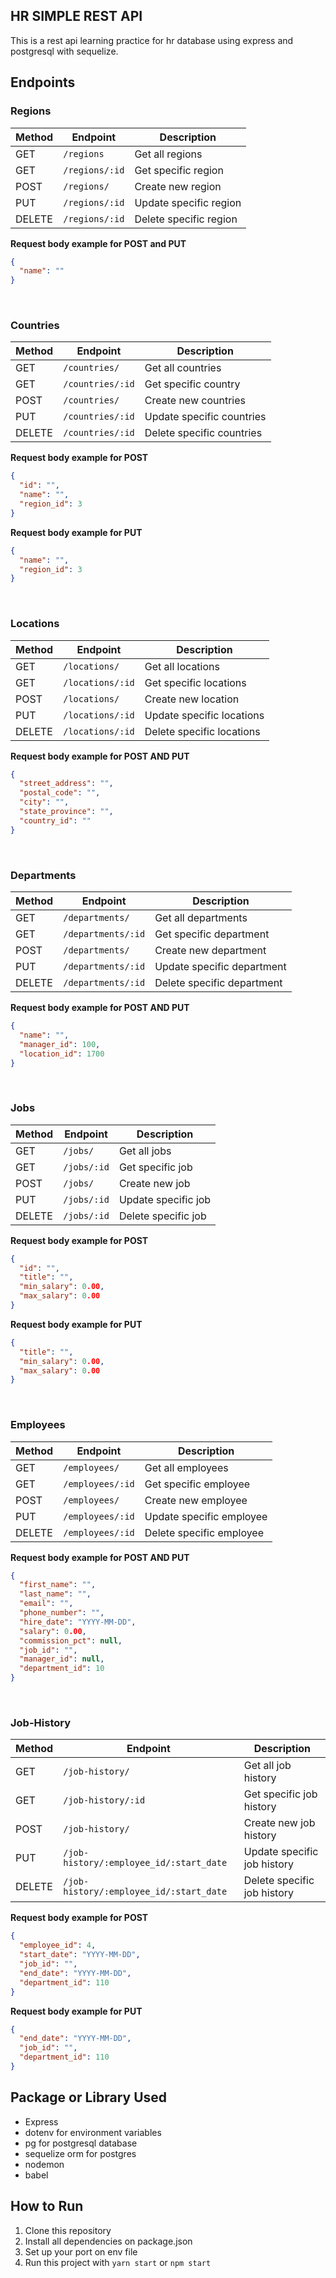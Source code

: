## HR SIMPLE REST API
This is a rest api learning practice for hr database using express and postgresql with sequelize.

## Endpoints

### Regions

| Method | Endpoint         | Description             |
| ------ | ---------------- | ----------------------- |
| GET    | `/regions`       | Get all regions         |
| GET    | `/regions/:id`   | Get specific region     |
| POST   | `/regions/`      | Create new region       |
| PUT    | `/regions/:id`   | Update specific region  |
| DELETE | `/regions/:id`   | Delete specific region  |

**Request body example for POST and PUT**
```json
{
  "name": ""
}
```
<br>

### Countries

| Method | Endpoint           | Description               |
| ------ | -------------------| --------------------------|
| GET    | `/countries/`      | Get all countries         |
| GET    | `/countries/:id`   | Get specific country      |
| POST   | `/countries/`      | Create new countries      |
| PUT    | `/countries/:id`   | Update specific countries |
| DELETE | `/countries/:id`   | Delete specific countries |

**Request body example for POST**
```json
{
  "id": "",
  "name": "",
  "region_id": 3
}
```

**Request body example for PUT**
```json
{
  "name": "",
  "region_id": 3
}
```
<br>

### Locations

| Method | Endpoint             | Description               |
| ------ | ---------------------| --------------------------|
| GET    | `/locations/`        | Get all locations         |
| GET    | `/locations/:id`     | Get specific locations    |
| POST   | `/locations/`        | Create new location       |
| PUT    | `/locations/:id`     | Update specific locations |
| DELETE | `/locations/:id`     | Delete specific locations |

**Request body example for POST AND PUT**
```json
{
  "street_address": "",
  "postal_code": "",
  "city": "",
  "state_province": "",
  "country_id": ""
}
```
<br>

### Departments

| Method | Endpoint             | Description                |
| ------ | ---------------------| ---------------------------|
| GET    | `/departments/`      | Get all departments        |
| GET    | `/departments/:id`   | Get specific department    |
| POST   | `/departments/`      | Create new department      |
| PUT    | `/departments/:id`   | Update specific department |
| DELETE | `/departments/:id`   | Delete specific department |

**Request body example for POST AND PUT**
```json
{
  "name": "",
  "manager_id": 100,
  "location_id": 1700
}
```
<br>

### Jobs

| Method | Endpoint             | Description                |
| ------ | ---------------------| ---------------------------|
| GET    | `/jobs/`             | Get all jobs               |
| GET    | `/jobs/:id`          | Get specific job           |
| POST   | `/jobs/`             | Create new job             |
| PUT    | `/jobs/:id`          | Update specific job        |
| DELETE | `/jobs/:id`          | Delete specific job        |

**Request body example for POST**
```json
{
  "id": "",
  "title": "",
  "min_salary": 0.00,
  "max_salary": 0.00
}
```

**Request body example for PUT**
```json
{
  "title": "",
  "min_salary": 0.00,
  "max_salary": 0.00
}
```
<br>

### Employees

| Method | Endpoint             | Description              |
| ------ | ---------------------| -------------------------|
| GET    | `/employees/`        | Get all employees        |
| GET    | `/employees/:id`     | Get specific employee    |
| POST   | `/employees/`        | Create new employee      |
| PUT    | `/employees/:id`     | Update specific employee |
| DELETE | `/employees/:id`     | Delete specific employee |

**Request body example for POST AND PUT**
```json
{
  "first_name": "",
  "last_name": "",
  "email": "",
  "phone_number": "",
  "hire_date": "YYYY-MM-DD",
  "salary": 0.00,
  "commission_pct": null,
  "job_id": "",
  "manager_id": null,
  "department_id": 10
}
```
<br>

### Job-History

| Method | Endpoint                                 | Description                 |
| ------ | -----------------------------------------| ----------------------------|
| GET    | `/job-history/`                          | Get all job history         |
| GET    | `/job-history/:id`                       | Get specific job history    |
| POST   | `/job-history/`                          | Create new job history      |
| PUT    | `/job-history/:employee_id/:start_date`  | Update specific job history |
| DELETE | `/job-history/:employee_id/:start_date`  | Delete specific job history |

**Request body example for POST**
```json
{
  "employee_id": 4,
  "start_date": "YYYY-MM-DD",
  "job_id": "",
  "end_date": "YYYY-MM-DD",
  "department_id": 110
}
```

  **Request body example for PUT**
```json
{
  "end_date": "YYYY-MM-DD",
  "job_id": "",
  "department_id": 110
}
```


## Package or Library Used

- Express
- dotenv for environment variables
- pg for postgresql database
- sequelize orm for postgres
- nodemon
- babel

## How to Run

1. Clone this repository
2. Install all dependencies on package.json
3. Set up your port on env file
4. Run this project with `yarn start` or `npm start`
